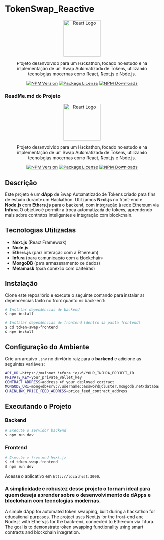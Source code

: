 # TokenSwap_Reactive
<p align="center"> <a href="http://reactjs.org/" target="blank"><img src="https://reactjs.org/logo-og.png" width="120" alt="React Logo" /></a> </p> <p align="center">Projeto desenvolvido para um Hackathon, focado no estudo e na implementação de um Swap Automatizado de Tokens, utilizando tecnologias modernas como React, Next.js e Node.js.</p> <p align="center"> <a href="https://www.npmjs.com/" target="_blank"><img src="https://img.shields.io/npm/v/react.svg" alt="NPM Version" /></a> <a href="https://www.npmjs.com/" target="_blank"><img src="https://img.shields.io/npm/l/react.svg" alt="Package License" /></a> <a href="https://www.npmjs.com/" target="_blank"><img src="https://img.shields.io/npm/dm/react.svg" alt="NPM Downloads" /></a> </p>

### ReadMe.md do Projeto

<p align="center">
  <a href="http://reactjs.org/" target="blank"><img src="https://reactjs.org/logo-og.png" width="120" alt="React Logo" /></a>
</p>

<p align="center">Projeto desenvolvido para um Hackathon, focado no estudo e na implementação de um Swap Automatizado de Tokens, utilizando tecnologias modernas como React, Next.js e Node.js.</p>

<p align="center">
<a href="https://www.npmjs.com/" target="_blank"><img src="https://img.shields.io/npm/v/react.svg" alt="NPM Version" /></a>
<a href="https://www.npmjs.com/" target="_blank"><img src="https://img.shields.io/npm/l/react.svg" alt="Package License" /></a>
<a href="https://www.npmjs.com/" target="_blank"><img src="https://img.shields.io/npm/dm/react.svg" alt="NPM Downloads" /></a>
</p>

## Descrição

Este projeto é um **dApp** de Swap Automatizado de Tokens criado para fins de estudo durante um Hackathon. Utilizamos **Next.js** no front-end e **Node.js** com **Ethers.js** para o backend, com integração à rede Ethereum via **Infura**. O objetivo é permitir a troca automatizada de tokens, aprendendo mais sobre contratos inteligentes e integração com blockchain.

## Tecnologias Utilizadas

- **Next.js** (React Framework)
- **Node.js**
- **Ethers.js** (para interação com a Ethereum)
- **Infura** (para comunicação com a blockchain)
- **MongoDB** (para armazenamento de dados)
- **Metamask** (para conexão com carteiras)

## Instalação

Clone este repositório e execute o seguinte comando para instalar as dependências tanto no front quanto no back-end:

```bash
# Instalar dependências do backend
$ npm install

# Instalar dependências do frontend (dentro da pasta frontend)
$ cd token-swap-frontend
$ npm install
```

## Configuração do Ambiente

Crie um arquivo `.env` no diretório raiz para o **backend** e adicione as seguintes variáveis:

```bash
API_URL=https://mainnet.infura.io/v3/YOUR_INFURA_PROJECT_ID
PRIVATE_KEY=your_private_wallet_key
CONTRACT_ADDRESS=address_of_your_deployed_contract
MONGODB_URI=mongodb+srv://username:password@cluster.mongodb.net/database?retryWrites=true&w=majority
CHAINLINK_PRICE_FEED_ADDRESS=price_feed_contract_address
```

## Executando o Projeto

### Backend

```bash
# Execute o servidor backend
$ npm run dev
```

### Frontend

```bash
# Execute o frontend Next.js
$ cd token-swap-frontend
$ npm run dev
```

Acesse o aplicativo em `http://localhost:3000`.


### A simplicidade e robustez desse projeto o tornam ideal para quem deseja aprender sobre o desenvolvimento de dApps e blockchain com tecnologias modernas.


A simple dApp for automated token swapping, built during a hackathon for educational purposes. The project uses Next.js for the front-end and Node.js with Ethers.js for the back-end, connected to Ethereum via Infura. The goal is to demonstrate token swapping functionality using smart contracts and blockchain integration.
